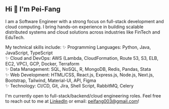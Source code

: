 ## Hi 👋 I'm Pei-Fang

I am a Software Engineer with a strong focus on full-stack development and cloud computing. I bring hands-on experience in building scalable distributed systems and cloud solutions across industries like FinTech and EduTech.

My technical skills include:
✨ Programming Languages: Python, Java, JavaScript, TypeScript </br>
✨ Cloud and DevOps: AWS (Lambda, CloudFormation, Route 53, S3, ELB, EC2, VPC), GCP, Docker, Terraform </br>
✨ Data Management: SQL, NoSQL, R, MongoDB, Redis, Pandas, Stata </br>
✨ Web Development: HTML/CSS, React.js, Express.js, Node.js, Next.js, Bootstrap, Tailwind, Material-UI, API, Figma </br>
✨ Technology: CI/CD, Git, Jira, Shell Script, RabbitMQ, Celery </br>

I'm currently open to full-stack/backend/cloud engineering roles. Feel free to reach out to me at [LinkedIn](https://www.linkedin.com/in/peifangchiang) or email: peifang003@gmail.com!


<!--
**peifangchiang/peifangchiang** is a ✨ _special_ ✨ repository because its `README.md` (this file) appears on your GitHub profile.

Here are some ideas to get you started:

- 🔭 I’m currently working on ...
- 🌱 I’m currently learning ...
- 👯 I’m looking to collaborate on ...
- 🤔 I’m looking for help with ...
- 💬 Ask me about ...
- 📫 How to reach me: ...
- 😄 Pronouns: ...
- ⚡ Fun fact: ...
-->
